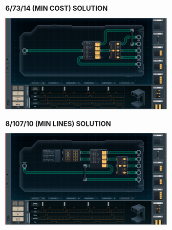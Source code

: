 6/73/14 (MIN COST) SOLUTION
---------------------------

![screenshot0](https://github.com/shiawasenahikari/Shenzhen-IO-Solutions/blob/master/014-personal-sandwich-maker/screenshot0.png)

8/107/10 (MIN LINES) SOLUTION
-----------------------------

![screenshot1](https://github.com/shiawasenahikari/Shenzhen-IO-Solutions/blob/master/014-personal-sandwich-maker/screenshot1.png)
